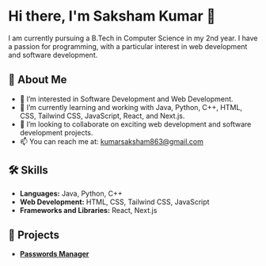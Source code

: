 # Hi there, I'm Saksham Kumar 👋

I am currently pursuing a B.Tech in Computer Science in my 2nd year. I have a passion for programming, with a particular interest in web development and software development.

## 🚀 About Me
- 👀 I’m interested in Software Development and Web Development.
- 🌱 I’m currently learning and working with Java, Python, C++, HTML, CSS, Tailwind CSS, JavaScript, React, and Next.js.
- 💞️ I’m looking to collaborate on exciting web development and software development projects.
- 📫 You can reach me at: [kumarsaksham863@gmail.com](mailto:kumarsaksham863@gmail.com)

## 🛠️ Skills
- **Languages:** Java, Python, C++
- **Web Development:** HTML, CSS, Tailwind CSS, JavaScript
- **Frameworks and Libraries:** React, Next.js

## 💼 Projects
- **[Passwords Manager](#)**
